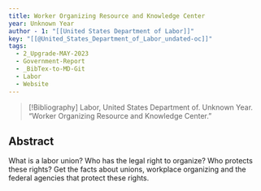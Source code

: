 ```yaml
---
title: Worker Organizing Resource and Knowledge Center
year: Unknown Year
author - 1: "[[United States Department of Labor]]"
key: "[[@United_States_Department_of_Labor_undated-oc]]"
tags:
  - 2_Upgrade-MAY-2023
  - Government-Report
  - _BibTex-to-MD-Git
  - Labor
  - Website
---
```


> [!Bibliography]
> Labor, United States Department of. Unknown Year. “Worker Organizing Resource and Knowledge Center.” 

## Abstract
What is a labor union? Who has the legal right to organize? Who protects these rights? Get the facts about unions, workplace organizing and the federal agencies that protect these rights.